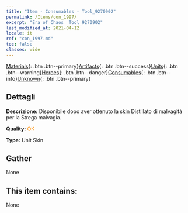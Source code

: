 ```yaml
---
title: "Item - Consumables - Tool_9270902"
permalink: /Items/con_1997/
excerpt: "Era of Chaos  Tool_9270902"
last_modified_at: 2021-04-12
locale: it
ref: "con_1997.md"
toc: false
classes: wide
---
```

 [Materials](/it/Items/){: .btn .btn--primary}[Artifacts](/it/Items/Artifacts/){: .btn .btn--success}[Units](/it/Items/Units/){: .btn .btn--warning}[Heroes](/it/Items/Heroes/){: .btn .btn--danger}[Consumables](/it/Items/Consumables/){: .btn .btn--info}[Unknown](/it/Items/Unknown/){: .btn .btn--primary}

## Dettagli
 **Descrizione:** Disponibile dopo aver ottenuto la skin Distillato di malvagità per la Strega malvagia.

 **Quality:** <span style="color: #FF8C00">OK</span>

 **Type:** Unit Skin

## Gather

  None

## This item contains:

  None

